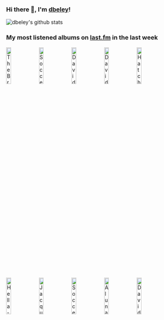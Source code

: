 ### Hi there 👋, I'm [dbeley](https://dbeley.ovh/en)!

![dbeley's github stats](https://github-readme-stats.vercel.app/api?username=dbeley)

### My most listened albums on [last.fm](https://www.last.fm/user/d_beley) in the last week

[<img src='https://lastfm.freetls.fastly.net/i/u/300x300/53266e5acb0f4f1e6a8a9042f882c74f.png' width='16%' height='16%' alt='The Breeders - Pod'>](https://www.last.fm/music/the%2bbreeders/pod)&nbsp;
[<img src='https://lastfm.freetls.fastly.net/i/u/300x300/6a897712ef6ae821f6ccc22a56369d3f.jpg' width='16%' height='16%' alt='Soccer Mommy - Clean'>](https://www.last.fm/music/soccer%2bmommy/clean)&nbsp;
[<img src='https://lastfm.freetls.fastly.net/i/u/300x300/cb76ed95583b4aeecac770edcfabb1ad.png' width='16%' height='16%' alt='David Byrne - The Catherine Wheel'>](https://www.last.fm/music/david%2bbyrne/the%2bcatherine%2bwheel)&nbsp;
[<img src='https://lastfm.freetls.fastly.net/i/u/300x300/9dc7764597b2541f4c90c5c7c8fc3248.jpg' width='16%' height='16%' alt='David Byrne - Uh-Oh'>](https://www.last.fm/music/david%2bbyrne/uh-oh)&nbsp;
[<img src='https://lastfm.freetls.fastly.net/i/u/300x300/2c04a996fe2cfe61da13eadc402cdfdd.png' width='16%' height='16%' alt='Hatchie - Keepsake'>](https://www.last.fm/music/hatchie/keepsake)&nbsp;
<br>
[<img src='https://lastfm.freetls.fastly.net/i/u/300x300/00766f8dea2f437f81c9e3bbbd66bb18.png' width='16%' height='16%' alt='Hella - Hold Your Horse Is'>](https://www.last.fm/music/hella/hold%2byour%2bhorse%2bis)&nbsp;
[<img src='https://lastfm.freetls.fastly.net/i/u/300x300/5e2cd1dfeffe41609761e734763c9b92.jpg' width='16%' height='16%' alt='Jacques Loussier - Play Bach No. 1'>](https://www.last.fm/music/jacques%2bloussier/play%2bbach%2bno.%2b1)&nbsp;
[<img src='https://lastfm.freetls.fastly.net/i/u/300x300/02fcddd68f2b4094a43baac4ff88d097.jpg' width='16%' height='16%' alt='Soccer Mommy - color theory'>](https://www.last.fm/music/soccer%2bmommy/color%2btheory)&nbsp;
[<img src='https://lastfm.freetls.fastly.net/i/u/300x300/aa0fb62403be416da441a66e8fd01493.png' width='16%' height='16%' alt='AlunaGeorge - Body Music'>](https://www.last.fm/music/alunageorge/body%2bmusic)&nbsp;
[<img src='https://lastfm.freetls.fastly.net/i/u/300x300/f5ece1d252b04b689ff6b821c1f0c395.jpg' width='16%' height='16%' alt='David Byrne - Look Into The Eyeball'>](https://www.last.fm/music/david%2bbyrne/look%2binto%2bthe%2beyeball)&nbsp;
<br>
